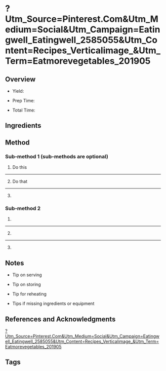 # ?Utm_Source=Pinterest.Com&Utm_Medium=Social&Utm_Campaign=Eatingwell_Eatingwell_2585055&Utm_Content=Recipes_Verticalimage_&Utm_Term=Eatmorevegetables_201905

## Overview

- Yield:

- Prep Time:

- Total Time:

## Ingredients



## Method

### Sub-method 1 (sub-methods are optional)

1. Do this
---
2. Do that
---
3.

### Sub-method 2

1.
---
2.
---
3.

## Notes

- Tip on serving

- Tip on storing

- Tip for reheating

- Tips if missing ingredients or equipment

## References and Acknowledgments

[?Utm_Source=Pinterest.Com&Utm_Medium=Social&Utm_Campaign=Eatingwell_Eatingwell_2585055&Utm_Content=Recipes_Verticalimage_&Utm_Term=Eatmorevegetables_201905](http://www.eatingwell.com/recipe/266655/loaded-cauliflower-bites/?utm_source=pinterest.com&utm_medium=social&utm_campaign=eatingwell_eatingwell_2585055&utm_content=recipes_verticalimage_&utm_term=EatMoreVegetables_201905)

## Tags


